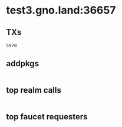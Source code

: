 # test3.gno.land:36657

## TXs
```
5970
```

## addpkgs
```
```

## top realm calls
```
```

## top faucet requesters
```
```

